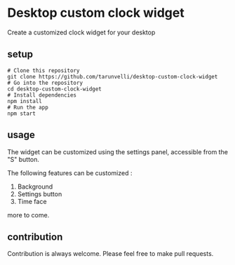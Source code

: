 # Desktop custom clock widget

Create a customized clock widget for your desktop


## setup

    # Clone this repository
    git clone https://github.com/tarunvelli/desktop-custom-clock-widget
    # Go into the repository
    cd desktop-custom-clock-widget
    # Install dependencies
    npm install
    # Run the app
    npm start

## usage

The widget can be customized using the settings panel, accessible from the "S" button.

The following features can be customized :

1. Background
2. Settings button
3. Time face

more to come.

## contribution

Contribution is always welcome.
Please feel free to make pull requests.
